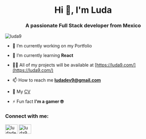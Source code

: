 <h1 align="center">Hi 👋, I'm Luda</h1>
<h3 align="center">A passionate Full Stack developer from Mexico</h3>

<p align="left"> <img src="https://komarev.com/ghpvc/?username=luda9&label=Profile%20views&color=0e75b6&style=flat" alt="luda9" /> </p>

- 🔭 I’m currently working on my Portfolio

- 🌱 I’m currently learning **React**

- 👨‍💻 All of my projects will be available at [https://luda9.com/](https://luda9.com/) 

- 📫 How to reach me **ludadev9@gmail.com**

- 📄 My [CV](https://drive.google.com/file/d/1QVEcOGzvxrKEtmQw5YEq7UDxH3rtbRVE/view?usp=sharing)

- ⚡ Fun fact **I'm a gamer 🤓**

<h3 align="left">Connect with me:</h3>
<p align="left">
<a href="https://twitter.com/ludadev9" target="blank"><img align="center" src="https://raw.githubusercontent.com/rahuldkjain/github-profile-readme-generator/master/src/images/icons/Social/twitter.svg" alt="ludadev9" height="30" width="40" /></a>
<a href="https://linkedin.com/in/luda9" target="blank"><img align="center" src="https://raw.githubusercontent.com/rahuldkjain/github-profile-readme-generator/master/src/images/icons/Social/linked-in-alt.svg" alt="luda9" height="30" width="40" /></a>
</p>


